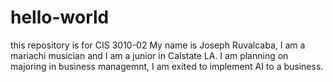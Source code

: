 # hello-world
this repository is for CIS 3010-02
My name is Joseph Ruvalcaba, I am a mariachi musician and I am a junior in Calstate LA. I am planning on majoring in business managemnt, I am exited to implement AI to a business. 
